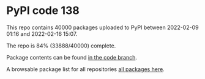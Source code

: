 # PyPI code 138

This repo contains 40000 packages uploaded to PyPI between 
2022-02-09 01:16 and 2022-02-16 15:07.

The repo is 84% (33888/40000) complete.

Package contents can be found [in the code branch](https://github.com/pypi-data/pypi-mirror-138/tree/code/packages).

A browsable package list for all repositories [all packages here](https://pypi-data.github.io/website/repositories/pypi-mirror-138).


